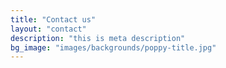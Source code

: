 ```yaml
---
title: "Contact us"
layout: "contact"
description: "this is meta description"
bg_image: "images/backgrounds/poppy-title.jpg"
---
```


